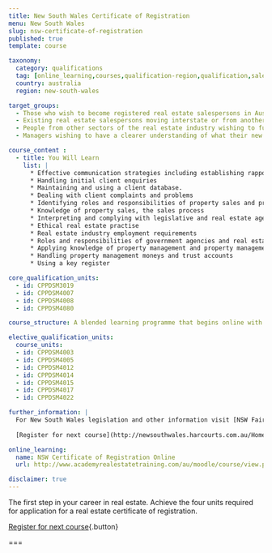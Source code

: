 ```yaml
---
title: New South Wales Certificate of Registration
menu: New South Wales
slug: nsw-certificate-of-registration
published: true
template: course

taxonomy:
  category: qualifications
  tag: [online_learning,courses,qualification-region,qualification,sales registration,sales,sales consultants]
  country: australia
  region: new-south-wales

target_groups:
  - Those who wish to become registered real estate salespersons in Australia
  - Existing real estate salespersons moving interstate or from another country wishing to register as a salesperson
  - People from other sectors of the real estate industry wishing to further develop their knowledge or skills in specific areas
  - Managers wishing to have a clearer understanding of what their new recruits are learning

course_content :
  - title: You Will Learn
    list: |
      * Effective communication strategies including establishing rapport with clients and
      * Handling initial client enquiries
      * Maintaining and using a client database.
      * Dealing with client complaints and problems
      * Identifying roles and responsibilities of property sales and property management teams
      * Knowledge of property sales, the sales process
      * Interpreting and complying with legislative and real estate agency requirements
      * Ethical real estate practise
      * Real estate industry employment requirements
      * Roles and responsibilities of government agencies and real estate industry bodies
      * Applying knowledge of property management and property management processes
      * Handling property management moneys and trust accounts
      * Using a key register

core_qualification_units:
  - id: CPPDSM3019
  - id: CPPDSM4007
  - id: CPPDSM4008
  - id: CPPDSM4080

course_structure: A blended learning programme that begins online with a number of interactive tasks that you can do from your own computer. This is followed by a full day in the Academy classroom that includes application of knowledge gained and one-on-one guidance to help you achieve success.

elective_qualification_units:
  course_units:
  - id: CPPDSM4003
  - id: CPPDSM4005
  - id: CPPDSM4012
  - id: CPPDSM4014
  - id: CPPDSM4015
  - id: CPPDSM4017
  - id: CPPDSM4022

further_information: |
  For New South Wales legislation and other information visit [NSW Fair Trading](http://www.fairtrading.nsw.gov.au/).
  
  [Register for next course](http://newsouthwales.harcourts.com.au/Home/Certificate-of-Registration/101443){.button}

online_learning:
  name: NSW Certificate of Registration Online
  url: http://www.academyrealestatetraining.com/au/moodle/course/view.php?id=33

disclaimer: true
---
```


The first step in your career in real estate. Achieve the four units required for application for a real estate certificate of registration.

[Register for next course](http://newsouthwales.harcourts.com.au/Home/Certificate-of-Registration/101443){.button}

===
